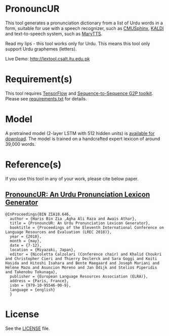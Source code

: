 # PronouncUR

This tool generates a pronunciation dictionary from a list of Urdu words in a form, suitable for use with a speech recognizer, such as [CMUSphinx](https://cmusphinx.github.io/), [KALDI](http://kaldi-asr.org/) and text-to-speech system, such as [MaryTTS](http://mary.dfki.de/).

Read my lips - this tool works only for Urdu. This means this tool only support Urdu graphemes (letters).

Live Demo: http://lextool.csalt.itu.edu.pk

# Requirement(s)

This tool requires [TensorFlow](https://www.tensorflow.org/) and [Sequence-to-Sequence G2P toolkit](https://github.com/cmusphinx/g2p-seq2seq). Please see [requirements.txt](https://github.com/harisbinzia/PronouncUR/blob/master/requirements.txt) for details.

# Model

A pretrained model (2-layer LSTM with 512 hidden units) is [available for download](https://github.com/harisbinzia/PronouncUR/tree/master/itudict). The model is trained on a handcrafted expert lexicon of around 39,000 words.

# Reference(s)

If you use this tool in any of your work, please cite below paper.

## [PronouncUR: An Urdu Pronunciation Lexicon Generator](http://www.lrec-conf.org/proceedings/lrec2018/pdf/646.pdf)

```
@InProceedings{BIN ZIA18.646,
  author = {Haris Bin Zia ,Agha Ali Raza and Awais Athar},
  title = {PronouncUR: An Urdu Pronunciation Lexicon Generator},
  booktitle = {Proceedings of the Eleventh International Conference on Language Resources and Evaluation (LREC 2018)},
  year = {2018},
  month = {may},
  date = {7-12},
  location = {Miyazaki, Japan},
  editor = {Nicoletta Calzolari (Conference chair) and Khalid Choukri and Christopher Cieri and Thierry Declerck and Sara Goggi and Koiti Hasida and Hitoshi Isahara and Bente Maegaard and Joseph Mariani and Hélène Mazo and Asuncion Moreno and Jan Odijk and Stelios Piperidis and Takenobu Tokunaga},
  publisher = {European Language Resources Association (ELRA)},
  address = {Paris, France},
  isbn = {979-10-95546-00-9},
  language = {english}
  }
```

# License

See the [LICENSE](https://github.com/harisbinzia/PronouncUR/blob/master/LICENSE) file.

